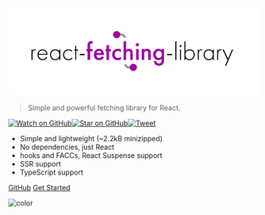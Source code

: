 <!-- _coverpage.md -->

![logo](_media/logo.png)

> Simple and powerful fetching library for React.  

[![Watch on GitHub][github-watch-badge]][github-watch][![Star on GitHub][github-star-badge]][github-star][![Tweet][twitter-badge]][twitter]

- Simple and lightweight (~2.2kB minizipped)
- No dependencies, just React
- hooks and FACCs, React Suspense support
- SSR support
- TypeScript support

[GitHub](https://github.com/marcin-piela/react-fetching-library)
[Get Started](#getting-started)

![color](#e5e5e5)

[github-watch-badge]: https://img.shields.io/github/watchers/marcin-piela/react-fetching-library.svg?style=social
[github-watch]: https://github.com/marcin-piela/react-fetching-library/watchers
[github-star-badge]: https://img.shields.io/github/stars/marcin-piela/react-fetching-library.svg?style=social
[github-star]: https://github.com/marcin-piela/react-fetching-library/stargazers
[twitter]: https://twitter.com/intent/tweet?text=Check%20out%20react-fetching-library%20https%3A%2F%2Fgithub.com%2Fmarcin-piela%2Freact-fetching-library%20%F0%9F%91%8D
[twitter-badge]: https://img.shields.io/twitter/url/https/github.com/marcin-piela/react-fetching-library.svg?style=social